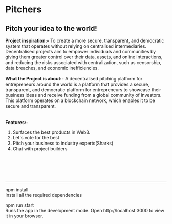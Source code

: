 
# Pitchers

## Pitch your idea to the world!

**Project inspiration:–** To create a more secure, transparent, and democratic system that operates without relying on centralised intermediaries. Decentralised  projects aim to empower individuals and communities by giving them greater control over their data, assets, and online interactions, and reducing the risks associated with centralization, such as censorship, data breaches, and economic inefficiencies.
<br> <br>
**What the Project is about:-**
A decentralised pitching platform for entrepreneurs around the world is a platform that provides a secure, transparent, and democratic platform for entrepreneurs to showcase their business ideas and receive funding from a global community of investors. This platform operates on a blockchain network, which enables it to be secure and transparent.
<br><br><br>
**Features:-**
1. Surfaces the best products in Web3.
2. Let's vote for the best
3. Pitch your business to industry experts(Sharks)
4. Chat with project builders


<br><br><br><br>

<hr>

npm install <br>
Install all the required dependencies

npm run start <br>
Runs the app in the development mode.
Open http://localhost:3000 to view it in your browser.
